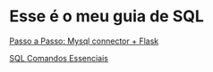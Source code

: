 # Esse é o meu guia de SQL
[Passo a Passo: Mysql connector + Flask](Passo_a_passo_mysqlConnector.md)

[SQL Comandos Essenciais](MySQL_Comandos_Essenciais.md)
